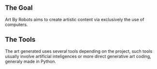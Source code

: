 ## The Goal
Art By Robots aims to create artistic content via exclusively the use of computers.

## The Tools
The art generated uses several tools depending on the project, such tools usually involve artificial inteligences or more direct generative art coding, generaly made in Python.
